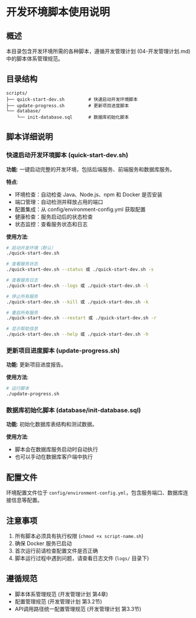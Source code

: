 # 开发环境脚本使用说明

## 概述
本目录包含开发环境所需的各种脚本，遵循开发管理计划 (04-开发管理计划.md) 中的脚本体系管理规范。

## 目录结构
```
scripts/
├── quick-start-dev.sh         # 快速启动开发环境脚本
├── update-progress.sh         # 更新项目进度脚本
└── database/
    └── init-database.sql      # 数据库初始化脚本
```

## 脚本详细说明

### 快速启动开发环境脚本 (quick-start-dev.sh)

**功能**: 一键启动完整的开发环境，包括后端服务、前端服务和数据库服务。

**特点**:
- 环境检查：自动检查 Java、Node.js、npm 和 Docker 是否安装
- 端口管理：自动检测并释放占用的端口
- 配置集成：从 config/environment-config.yml 获取配置
- 健康检查：服务启动后的状态检查
- 状态监控：查看服务状态和日志

**使用方法**:
```bash
# 启动开发环境（默认）
./quick-start-dev.sh

# 查看服务状态
./quick-start-dev.sh --status 或 ./quick-start-dev.sh -s

# 查看服务日志
./quick-start-dev.sh --logs 或 ./quick-start-dev.sh -l

# 停止所有服务
./quick-start-dev.sh --kill 或 ./quick-start-dev.sh -k

# 重启所有服务
./quick-start-dev.sh --restart 或 ./quick-start-dev.sh -r

# 显示帮助信息
./quick-start-dev.sh --help 或 ./quick-start-dev.sh -h
```

### 更新项目进度脚本 (update-progress.sh)

**功能**: 更新项目进度报告。

**使用方法**:
```bash
# 运行脚本
./update-progress.sh
```

### 数据库初始化脚本 (database/init-database.sql)

**功能**: 初始化数据库表结构和测试数据。

**使用方法**:
- 脚本会在数据库服务启动时自动执行
- 也可以手动在数据库客户端中执行

## 配置文件
环境配置文件位于 `config/environment-config.yml`，包含服务端口、数据库连接信息等配置。

## 注意事项
1. 所有脚本必须具有执行权限 (`chmod +x script-name.sh`)
2. 确保 Docker 服务已启动
3. 首次运行前请检查配置文件是否正确
4. 脚本运行过程中遇到问题，请查看日志文件 (`logs/` 目录下)

## 遵循规范
- 脚本体系管理规范 (开发管理计划 第4章)
- 配置管理规范 (开发管理计划 第3.2节)
- API调用路径统一配置管理规范 (开发管理计划 第3.3节)